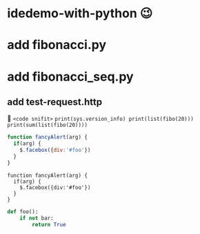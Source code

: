 # idedemo-with-python :wink:
# add fibonacci.py
# add fibonacci_seq.py
## add test-request.http
:thought_balloon: `<code snifit>`
`print(sys.version_info)
print(list(fibo(20)))
print(sum(list(fibo(20))))`
```javascript
function fancyAlert(arg) {
  if(arg) {
    $.facebox({div:'#foo'})
  }
}
```
    function fancyAlert(arg) {
      if(arg) {
        $.facebox({div:'#foo'})
      }
    }

```python
def foo():
    if not bar:
        return True 
```
